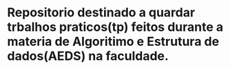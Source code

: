 # Repositorio destinado a quardar trbalhos praticos(tp) feitos durante a materia de Algoritimo e Estrutura de dados(AEDS) na faculdade.
